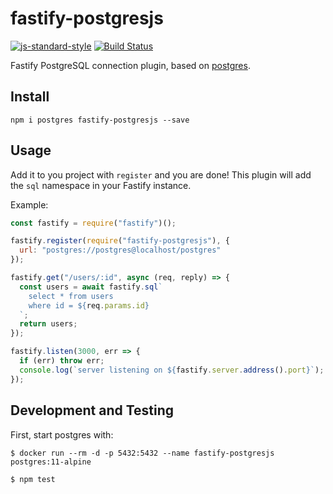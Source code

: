 # fastify-postgresjs

[![js-standard-style](https://img.shields.io/badge/code%20style-standard-brightgreen.svg?style=flat)](http://standardjs.com/) [![Build Status](https://travis-ci.org/fastify/fastify-postgres.svg?branch=master)](https://travis-ci.org/fastify/fastify-postgresjs)

Fastify PostgreSQL connection plugin, based on [postgres](https://github.com/porsager/postgres).

## Install

```
npm i postgres fastify-postgresjs --save
```

## Usage

Add it to you project with `register` and you are done!
This plugin will add the `sql` namespace in your Fastify instance.

Example:

```js
const fastify = require("fastify")();

fastify.register(require("fastify-postgresjs"), {
  url: "postgres://postgres@localhost/postgres"
});

fastify.get("/users/:id", async (req, reply) => {
  const users = await fastify.sql`
    select * from users
    where id = ${req.params.id}
  `;
  return users;
});

fastify.listen(3000, err => {
  if (err) throw err;
  console.log(`server listening on ${fastify.server.address().port}`);
});
```

## Development and Testing

First, start postgres with:

```
$ docker run --rm -d -p 5432:5432 --name fastify-postgresjs postgres:11-alpine
```

```
$ npm test
```
